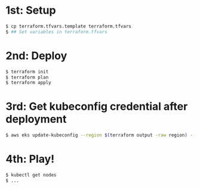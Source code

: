 # 1st: Setup

```bash
$ cp terraform.tfvars.template terraform.tfvars
$ ## Set variables in terraform.tfvars
```
# 2nd: Deploy

```bash
$ terraform init
$ terraform plan
$ terraform apply
```
# 3rd: Get kubeconfig credential after deployment

```bash
$ aws eks update-kubeconfig --region $(terraform output -raw region) --name $(terraform output -raw kubernetes_cluster_name)
```

# 4th: Play!

```bash
$ kubectl get nodes
$ ...
```